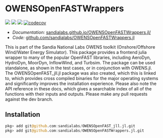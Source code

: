# OWENSOpenFASTWrappers

[![](https://img.shields.io/badge/docs-stable-blue.svg)](https://sandialabs.github.io/OWENSOpenFASTWrappers.jl)
[![](https://img.shields.io/badge/docs-dev-blue.svg)](https://sandialabs.github.io/OWENSOpenFASTWrappers.jl/dev)
![](https://github.com/sandialabs/OWENSOpenFASTWrappers.jl/workflows/CI/badge.svg)
[![codecov](https://codecov.io/gh/sandialabs/OWENSOpenFASTWrappers.jl/graph/badge.svg?token=1egaz9f5cT)](https://codecov.io/gh/sandialabs/OWENSOpenFASTWrappers.jl)

* *Documentation:* [sandialabs.github.io/OWENSOpenFASTWrappers.jl/](https://sandialabs.github.io/OWENSOpenFASTWrappers.jl/dev)
* *Code:* [github.com/sandialabs/OWENSOpenFASTWrappers.jl](https://github.com/sandialabs/OWENSOpenFASTWrappers.jl)

This is part of the Sandia National Labs OWENS toolkit (Onshore/Offshore Wind/Water Energy Simulator).  This package provides a frontend julia wrapper to many of the popular OpenFAST libraries, including AeroDyn, HydroDyn, MoorDyn, InflowWind, and Turbsim.  The package can be used standalone, as shown in the test cases, or in conjunction with OWENS.jl.  The OWENSOpenFAST_jll.jl package was also created, which this is linked to, which provides cross compiled binaries for the major operating systems and significantly improves the installation experience.  Please also note the API reference in these docs, which gives a searchable index of all of the functions with their inputs and outputs. Please make any pull requests against the dev branch.

## Installation
```julia
pkg> add git@github.com:sandialabs/OWENSOpenFAST_jll.jl.git
pkg> add git@github.com:sandialabs/OWENSOpenFASTWrappers.jl.git
```